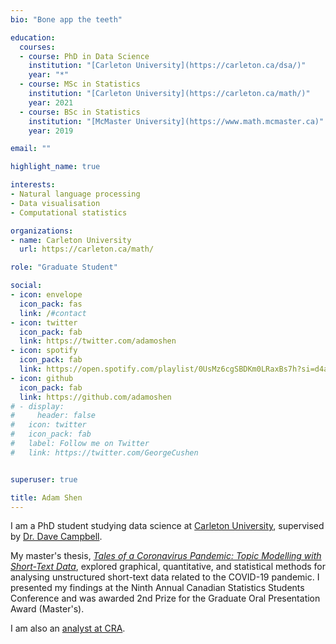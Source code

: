 ```yaml
---
bio: "Bone app the teeth"

education:
  courses:
  - course: PhD in Data Science
    institution: "[Carleton University](https://carleton.ca/dsa/)"
    year: "*"
  - course: MSc in Statistics
    institution: "[Carleton University](https://carleton.ca/math/)"
    year: 2021
  - course: BSc in Statistics
    institution: "[McMaster University](https://www.math.mcmaster.ca)"
    year: 2019

email: ""

highlight_name: true

interests:
- Natural language processing
- Data visualisation
- Computational statistics

organizations:
- name: Carleton University
  url: https://carleton.ca/math/

role: "Graduate Student"

social:
- icon: envelope
  icon_pack: fas
  link: /#contact
- icon: twitter
  icon_pack: fab
  link: https://twitter.com/adamoshen
- icon: spotify
  icon_pack: fab
  link: https://open.spotify.com/playlist/0UsMz6cgSBDKm0LRaxBs7h?si=d4a29a5434714422
- icon: github
  icon_pack: fab
  link: https://github.com/adamoshen
# - display:
#     header: false
#   icon: twitter
#   icon_pack: fab
#   label: Follow me on Twitter
#   link: https://twitter.com/GeorgeCushen


superuser: true

title: Adam Shen
---
```


I am a PhD student studying data science at [Carleton University](https://carleton.ca/dsa/),
supervised by [Dr. Dave Campbell](https://people.math.carleton.ca/~davecampbell/Dave_Campbell.html).

My master's thesis,
[*Tales of a Coronavirus Pandemic: Topic Modelling with Short-Text Data*](https://doi.org/10.22215/etd/2021-14497),
explored graphical, quantitative, and statistical methods for analysing unstructured short-text data related to the
COVID-19 pandemic. I presented my findings at the Ninth Annual Canadian Statistics Students Conference and was
awarded 2nd Prize for the Graduate Oral Presentation Award (Master's).

I am also an [analyst at CRA](https://profils-profiles.science.gc.ca/en/profile/adam-shen).
